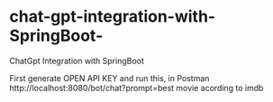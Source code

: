 # chat-gpt-integration-with-SpringBoot-
ChatGpt Integration with SpringBoot

First generate OPEN API KEY
and run this, in Postman
http://localhost:8080/bot/chat?prompt=best movie acording to imdb
